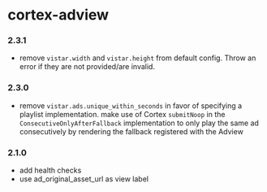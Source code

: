 # cortex-adview

### 2.3.1

* remove `vistar.width` and `vistar.height` from default config. Throw an error
  if they are not provided/are invalid.

### 2.3.0

* remove `vistar.ads.unique_within_seconds` in favor of specifying a playlist
  implementation.  make use of Cortex `submitNoop` in the
  `ConsecutiveOnlyAfterFallback` implementation to only play the same ad
  consecutively by rendering the fallback registered with the Adview

### 2.1.0

* add health checks
* use ad_original_asset_url as view label
